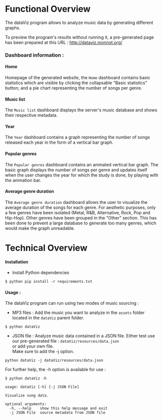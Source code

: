 # Functional Overview
The dataViz program allows to analyze music data by generating different graphs.

To preview the program's results without running it, a pre-generated page has been prepared at this URL : http://dataviz.monnot.org/

### Dashboard information :
#### Home
Homepage of the generated website, the `Home` dashboard contains
basic statistics which are visible by clicking the collapsable "Basic statistics"
button; and a pie chart representing the number of songs per genre.

#### Music list
The `Music list` dashboard displays the server's music database and
shows their respective metadata.

#### Year
The `Year` dashboard contains a graph representing the number of songs
released each year in the form of a vertical bar graph.

#### Popular genres
The `Popular genres` dashboard contains an animated vertical bar graph.
The basic graph displays the number of songs per genre and updates itself
when the user changes the year for which the study is done, by playing with
the animation bar.

#### Average genre duration
The `Average genre duration` dashboard allows the user to visualize the average
duration of the songs for each genre. For aesthetic purposes, only a
few genres have been isolated (Metal, R&B, Alternative, Rock, Pop and Hip-Hop).
Other genres have been grouped in the "Other" section. This has been done to prevent
a large database to generate too many genres, which would make the graph unreadable.


# Technical Overview
#### Installation
- Install Python dependencies
````
$ python pip install -r requirements.txt
````
#### Usage :
The dataViz program can run using two modes of music sourcing :
- MP3 files : Add the music you want to analyze in the `assets` folder
located in the `dataViz` parent folder.
```
$ python dataViz
```
- JSON file : Analyze music data contained in a JSON file. Either test use
our pre-generated file : `dataViz/resources/data.json` \
or add your own file. \
Make sure to add the -j option.
```
python dataViz -j dataViz/resources/data.json
```

For further help, the -h option is available for use :

```
$ python dataViz -h

usage: dataViz [-h] [-j JSON File]

Visualize song data.

optional arguments:
  -h, --help    show this help message and exit
  -j JSON File  source metadata from JSON file
```
